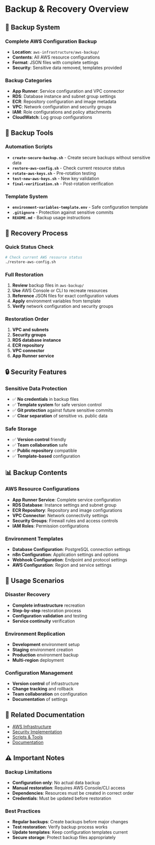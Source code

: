 # Backup & Recovery Overview

## 💾 **Backup System**

### **Complete AWS Configuration Backup**
- **Location**: `aws-infrastructure/aws-backup/`
- **Contents**: All AWS resource configurations
- **Format**: JSON files with complete settings
- **Security**: Sensitive data removed, templates provided

### **Backup Categories**
- **App Runner**: Service configuration and VPC connector
- **RDS**: Database instance and subnet group settings
- **ECR**: Repository configuration and image metadata
- **VPC**: Network configuration and security groups
- **IAM**: Role configurations and policy attachments
- **CloudWatch**: Log group configurations

## 🔧 **Backup Tools**

### **Automation Scripts**
- **`create-secure-backup.sh`** - Create secure backups without sensitive data
- **`restore-aws-config.sh`** - Check current resource status
- **`rotate-aws-keys.sh`** - Pre-rotation testing
- **`test-new-aws-keys.sh`** - New key validation
- **`final-verification.sh`** - Post-rotation verification

### **Template System**
- **`environment-variables-template.env`** - Safe configuration template
- **`.gitignore`** - Protection against sensitive commits
- **`README.md`** - Backup usage instructions

## 🚀 **Recovery Process**

### **Quick Status Check**
```bash
# Check current AWS resource status
./restore-aws-config.sh
```

### **Full Restoration**
1. **Review** backup files in `aws-backup/`
2. **Use** AWS Console or CLI to recreate resources
3. **Reference** JSON files for exact configuration values
4. **Apply** environment variables from template
5. **Verify** network configuration and security groups

### **Restoration Order**
1. **VPC and subnets**
2. **Security groups**
3. **RDS database instance**
4. **ECR repository**
5. **VPC connector**
6. **App Runner service**

## 🔒 **Security Features**

### **Sensitive Data Protection**
- ✅ **No credentials** in backup files
- ✅ **Template system** for safe version control
- ✅ **Git protection** against future sensitive commits
- ✅ **Clear separation** of sensitive vs. public data

### **Safe Storage**
- ✅ **Version control** friendly
- ✅ **Team collaboration** safe
- ✅ **Public repository** compatible
- ✅ **Template-based** configuration

## 📊 **Backup Contents**

### **AWS Resource Configurations**
- **App Runner Service**: Complete service configuration
- **RDS Database**: Instance settings and subnet group
- **ECR Repository**: Repository and image configurations
- **VPC Connector**: Network connectivity settings
- **Security Groups**: Firewall rules and access controls
- **IAM Roles**: Permission configurations

### **Environment Templates**
- **Database Configuration**: PostgreSQL connection settings
- **n8n Configuration**: Application settings and options
- **Webhook Configuration**: Endpoint and protocol settings
- **AWS Configuration**: Region and service settings

## 🎯 **Usage Scenarios**

### **Disaster Recovery**
- **Complete infrastructure** recreation
- **Step-by-step** restoration process
- **Configuration validation** and testing
- **Service continuity** verification

### **Environment Replication**
- **Development** environment setup
- **Staging** environment creation
- **Production** environment backup
- **Multi-region** deployment

### **Configuration Management**
- **Version control** of infrastructure
- **Change tracking** and rollback
- **Team collaboration** on configuration
- **Documentation** of settings

## 🔗 **Related Documentation**
- [AWS Infrastructure](../aws-infrastructure/)
- [Security Implementation](../security/)
- [Scripts & Tools](../scripts/)
- [Documentation](../documentation/)

## ⚠️ **Important Notes**

### **Backup Limitations**
- **Configuration only**: No actual data backup
- **Manual restoration**: Requires AWS Console/CLI access
- **Dependencies**: Resources must be created in correct order
- **Credentials**: Must be updated before restoration

### **Best Practices**
- **Regular backups**: Create backups before major changes
- **Test restoration**: Verify backup process works
- **Update templates**: Keep configuration templates current
- **Secure storage**: Protect backup files appropriately
